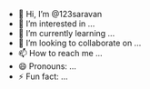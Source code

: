 - 👋 Hi, I’m @123saravan
- 👀 I’m interested in ...
- 🌱 I’m currently learning ...
- 💞️ I’m looking to collaborate on ...
- 📫 How to reach me ...
- 😄 Pronouns: ...
- ⚡ Fun fact: ...

<!---
123saravan/123saravan is a ✨ special ✨ repository because its `README.md` (this file) appears on your GitHub profile.
You can click the Preview link to take a look at your changes.
--->
